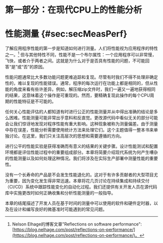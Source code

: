 # 第一部分：在现代CPU上的性能分析 

# 性能测量 {#sec:secMeasPerf}

了解应用程序性能的第一步是知道如何进行测量。人们将性能视为应用程序的特性之一。[^15] 但与其他特性不同，性能不是一个布尔属性：一个应用程序可以非常慢，飞快，或者介于两者之间。这就是为什么对于是否具有性能的问题，不可能回答“是”或“否”的原因。

性能问题通常比大多数功能问题更难追踪和复现。尽管有时我们不得不处理非确定性的，难以复现的性能错误。通常，程序的每次运行在功能上都是相同的，但从性能的角度来看有些许差异。例如，解压缩zip文件时，我们一遍又一遍地获得相同的结果，这意味着这个操作是可重现的。然而，要精确复现此操作的每个CPU周期的性能特征是不可能的。

任何关心性能评估的人都知道有时进行公正的性能测量并从中得出准确的结论是多么困难。性能测量可能非常出乎意料和反直觉。更改源代码中看似无关的部分可能会让我们惊讶地发现对程序性能有重大影响。这种现象被称为测量偏差。由于测量中存在误差，性能分析需要使用统计方法来处理它们。这个主题值得一整本书来单独讨论。在这里，我们只关注高层次的思想和需要遵循的方向。

进行公平的性能实验是获得准确而有意义的结果的关键步骤。设计性能测试和配置环境都是评估性能过程中的重要组成部分。本章将简要介绍现代系统为何产生嘈杂的性能测量以及如何处理这种情况。我们将涉及在实际生产部署中测量性能的重要性。

没有一个长寿命的产品是不会发生性能退化的。这对于有许多贡献者的大型项目尤为重要，因为变化发生得非常迅速。本章将花几页讨论在持续集成和持续交付（CI/CD）系统中跟踪性能变化的自动化过程。我们还提供有关开发人员在源代码库中实施更改时如何正确收集和分析性能测量的一般指导。

本章的结尾描述了开发人员在基于时间的测量中可以使用的软件和硬件定时器，以及在设计和编写良好的微基准时可能遇到的常见问题。

[^15]: Nelson Elhage的博客文章"Reflections on software performance": [https://blog.nelhage.com/post/reflections-on-performance/](https://blog.nelhage.com/post/reflections-on-performance/)。
